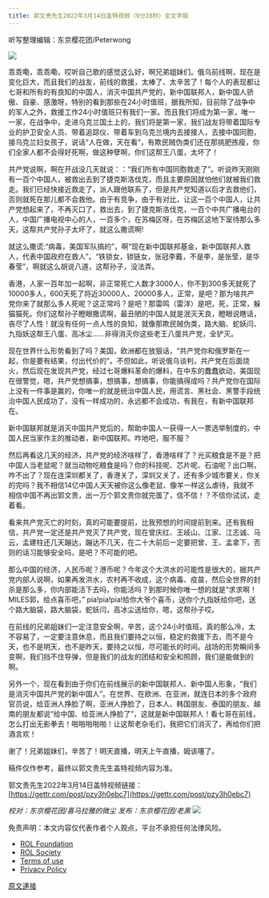 ```yaml
---
title: 郭文贵先生2022年3月14日盖特视频（9分28秒）全文字版
---
```


听写整理编辑：东京樱花团/Peterwong

![](https://assets.gnews.org/wp-content/uploads/2022/03/郭文贵先生2022年3月14日盖特视频（9分28秒）全文字版-1.png)

乖乖嘞，乖乖嘞，哎听自己歌的感觉这么好，啊兄弟姐妹们。俄乌前线啊，现在是变化巨大，而且我们的战友，前线的救援，太棒了、太辛苦了！每个人的表现都让七哥和所有的有良知的中国人，消灭中国共产党的，新中国联邦人，新中国人骄傲、自豪、感激呀，特别的看到那些在24小时值班，据我所知，目前除了战争中的军人之外，救援工作24小时值班只有我们一家。而且我们将成为第一家，唯一一家，在战争中，走进乌克兰国土上的，我们将是第一家，我们战友将带着国际专业的护卫安全人员、带着追踪仪、带着车到乌克兰境内去接接人，去接中国同胞，接乌克兰妇女孩子，说话“人在做，天在看”，有欺民贼伪类们还在那挑肥拣瘦，你们全家人都不会得好死啊，做这种孽啊，你们这帮王八蛋，太坏了！

共产党说啊，啊在开战没几天就说：：“我们所有中国同胞救走了”。听说昨天刚刚有一百个中国人，被救出去到了捷克斯洛伐克，而且主要原因就怕他们就被我们救走。我们已经快接近救走了，派人跟他联系了，但是共产党知道以后才去救他们，否则就死在那儿都不会救他。由于有竞争，由于有对比，让这一百个中国人，让共产党想起来了，不再灭口了，救出去，到了捷克斯洛伐克，一百个中共广播电台的人，中国广播电视中心的人，一百多个，在苏梅区呀，在苏梅区这地下室待那么多天，这帮共产党孙子太坏了，就这么撒谎啊!

就这么撒谎:“病毒，美国军队搞的”，啊“现在新中国联邦基金，新中国联邦人救人，代表中国政府在救人”。“铁锁女，锁链女，张冠李戴，不是李，是张莹，是华春莹”，啊就这么胡说八道，这帮孙子，没法弄。

香港，人家一百年加一起啊，非正常死亡人数才3000人，你不到300多天就死了10000多人，600天死了将近30000人、20000多人，正常，是吧？那为啥共产党你来了就那么多人死呢？这正常吗？是吧？那雷鸣（雷洋）是吧，死，正常，躲猫猫死。你们这帮孙子瞪眼撒谎啊，最丑陋的中国人就是泯灭天良，瞪眼说瞎话，丧尽了人性！就没有任何一点人性的良知，就像那欺民贼伪类，路大脑、蛇妖闫、九指妖这帮王八蛋、高冰尘……非得消灭你这些老王八蛋共产党，全铲灭。

现在世界什么形势看到了吗？美国，欧洲都在放狠话，“共产党你和俄罗斯在一起，你是要有结果，付出代价的”。不但如此，听说俄乌谈判，共产党在后面烧火，然后现在发现共产党，经过七哥爆料革命的爆料，在中东的蠢蠢欲动，美国现在很警觉，嗯，共产党想搞事，想搞事，想搞事，你能搞得成吗？共产党你在国际上没有一件事是赢的，你唯一的就是统治中国人民，用谎言、黑社会、黑警手段统治中国人民成功了，没有一样成功的，永远都不会成功，有我在，有新中国联邦在。

新中国联邦就是消灭中国共产党后的，帮助中国人一获得一人一票选举制度的，中国人民当家作主的推动者，新中国联邦。咋地吧，服不服？

然后再看这几天的经济，共产党的经济啥样了，香港啥样了？光买粮食是不是？把中国人当老鼠呢？就当动物吃粮食是吗？你的科技呢、芯片呢、石油呢？出口啊，咋不出了？现在连深圳都关了，香港关了，深圳又关了，还有多少城市要关，你关的完吗？我不相信14亿中国人天天被你这么像老鼠、像羊一样这么虐待，我就不相信中国不再出郭文贵，出一万个郭文贵你就完蛋了，信不信！？不信你试试，走着看。

看来共产党灭亡的时刻，真的可能要提前，比我预想的时间提前到来。还有我相信，共产党一定还是共产党灭了共产党，现在曾庆红、王岐山、江家、江志诚、马云，孟建柱还几天蹦达，蹦达不几天，在二十大前后一定要把曾、王、孟拿下，否则的话习能够安全吗，是吧？不可能的吧。

那么中国的经济，人民币呢？港币呢？今年这个大洪水的可能性是很大的，据共产党内部人说啊，如果再发洪水，农村再不收成，这个病毒、疫苗，然后全世界的封杀是那么多，你内部能活下去吗，你能活吗？到那时候你唯一想的就是“求求啊！MILES郭，给点喜币吧，” pia!pia!pia!给你大爷个喜币，送你个九指妖给你吧，送个路大脑袋，路大脑袋，蛇妖闫，高冰尘送给你，嗯，这帮孙子哎。

在前线的兄弟姐妹们一定注意安全啊，辛苦，这个24小时值班，真的那么冷，太不容易了，一定要注意休息，而且我们要持之以恒，稳定的救援下去，而不是今天，也不是明天，也不是昨天，要持之以恒，尽可能长的时间。战场的形势瞬间多变啊，我们挡不住导弹，但是我们的战友的团结和安全和照顾，我们是能做到的啊。

另外一个，现在看到由于你们在前线展示的新中国联邦人、新中国人形象，“我们是消灭中国共产党的新中国人”。在世界、在欧洲、在亚洲，就连日本的多个政府官员说，给亚洲人挣脸了啊，亚洲人挣脸了，日本人、韩国朋友、泰国的朋友、越南的朋友都说“给中国、给亚洲人挣脸了”，这就是新中国联邦人！看七哥在前线，怎么打出无影拳去！啪啪啪啪啪！让这帮老杂毛们，我把它们消灭了，再给你们把酒言欢！

谢了！兄弟姐妹们，辛苦了！明天直播，明天上午直播，姆该噻了。

稿件仅作参考，最终以郭文贵先生盖特视频内容为准。

郭文贵先生2022年3月14日盖特视频链接：[https://gettr.com/post/pzy3h0ebc7](https://gettr.com/post/pzy3h0ebc7)

*校对：东京樱花团/喜马拉雅的微尘
发布：东京樱花团/老黑*
![](https://assets.gnews.org/wp-content/uploads/2022/03/二维码.jpg)
 

免责声明：本文内容仅代表作者个人观点，平台不承担任何法律风险。

- [ROL Foundation](https://rolfoundation.org/)
- [ROL Society](https://rolsociety.org/)
- [Terms of use](https://gnews.org/terms-of-use-3/)
- [Privacy Policy](https://gnews.org/privacy-policy/)

[原文連接](https://gnews.org/zh-hans/2166160/)